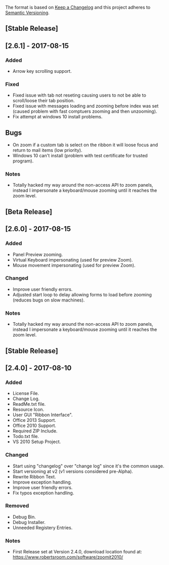 The format is based on [Keep a Changelog](http://keepachangelog.com/en/1.0.0/)
and this project adheres to [Semantic Versioning](http://semver.org/spec/v2.0.0.html).
## [Stable Release]

## [2.6.1] - 2017-08-15
### Added
- Arrow key scrolling support.

### Fixed
- Fixed issue with tab not reseting causing users to not be able to scroll/loose their tab position.
- Fixed issue with messages loading and zooming before index was set (caused problem with fast comptuers zooming and then unzooming).
- Fix attempt at windows 10 install problems.

## Bugs
- On zoom if a custom tab is select on the ribbon it will loose focus and return to mail items (low priority).
- Windows 10 can't install (problem with test certificate for trusted program).

### Notes
- Totally hacked my way around the non-access API to zoom panels, instead I impersonate a keyboard/mouse zooming until it reaches the zoom level.


## [Beta Release]

## [2.6.0] - 2017-08-15
### Added
- Panel Preview zooming.
- Virtual Keyboard impersonating (used for preview Zoom).
- Mouse movement impersonating (used for preview Zoom).

### Changed
- Improve user friendly errors.
- Adjusted start loop to delay allowing forms to load before zooming (reduces bugs on slow machines).


### Notes
- Totally hacked my way around the non-access API to zoom panels, instead I impersonate a keyboard/mouse zooming until it reaches the zoom level.


## [Stable Release]

## [2.4.0] - 2017-08-10
### Added
- License File.
- Change Log.
- ReadMe.txt file.
- Resource Icon.
- User GUI "Ribbon Interface".
- Office 2013 Support.
- Office 2010 Support.
- Required ZIP Include.
- Todo.txt file.
- VS 2010 Setup Project.

### Changed
- Start using "changelog" over "change log" since it's the common usage.
- Start versioning at v2 (v1 versions considered pre-Alpha).
- Rewrite Ribbon Text.
- Improve exception handling.
- Improve user friendly errors.
- Fix typos exception handling.

### Removed
- Debug Bin.
- Debug Installer.
- Unneeded Registery Entries.

### Notes
- First Release set at Version 2.4.0, download location found at: https://www.robertsroom.com/software/zoomit2010/